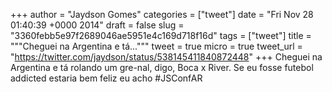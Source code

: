 
+++
author = "Jaydson Gomes"
categories = ["tweet"]
date = "Fri Nov 28 01:40:39 +0000 2014"
draft = false
slug = "3360febb5e97f2689046ae5951e4c169d718f16d"
tags = ["tweet"]
title = """Cheguei na Argentina e tá..."""
tweet = true
micro = true
tweet_url = "https://twitter.com/jaydson/status/538145411840872448"
+++
Cheguei na Argentina e tá rolando um gre-nal, digo, Boca x River. Se eu fosse futebol addicted estaria bem feliz eu acho #JSConfAR
